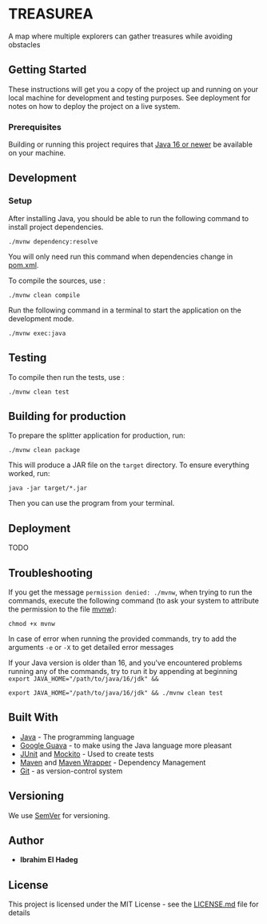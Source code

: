 # TREASUREA

A map where multiple explorers can gather treasures while avoiding obstacles

## Getting Started

These instructions will get you a copy of the project up and running on your local machine for development and testing purposes. See deployment for notes on how to deploy the project on a live system.

### Prerequisites

Building or running this project requires that [Java 16 or newer](https://jdk.java.net/java-se-ri/16) be available on your machine.

## Development

### Setup

After installing Java, you should be able to run the following command to install project dependencies.

    ./mvnw dependency:resolve

You will only need run this command when dependencies change in [pom.xml](pom.xml).

To compile the sources, use :

    ./mvnw clean compile

Run the following command in a terminal to start the application on the development mode.

    ./mvnw exec:java

## Testing

To compile then run the tests, use :

    ./mvnw clean test


## Building for production

To prepare the splitter application for production, run:

    ./mvnw clean package

This will produce a JAR file on the `target` directory. To ensure everything worked, run:

    java -jar target/*.jar

Then you can use the program from your terminal.


## Deployment

TODO

## Troubleshooting

If you get the message `permission denied: ./mvnw`, when trying to run the commands,
execute the following command (to ask your system to attribute the permission to the file [mvnw](mvnw)):

    chmod +x mvnw

In case of error when running the provided commands, try to add the arguments `-e` or `-X` to get detailed error messages

If your Java version is older than 16, and you've encountered problems running any of the commands, try to run it by appending at beginning `export JAVA_HOME="/path/to/java/16/jdk" && `

    export JAVA_HOME="/path/to/java/16/jdk" && ./mvnw clean test

## Built With

* [Java](https://jdk.java.net/) - The programming language
* [Google Guava](https://github.com/google/guava) - to make using the Java language more pleasant
* [JUnit](https://junit.org/) and [Mockito](https://site.mockito.org/) - Used to create tests
* [Maven](https://maven.apache.org/) and [Maven Wrapper](https://github.com/takari/maven-wrapper) - Dependency Management
* [Git](https://git-scm.com/) - as version-control system

## Versioning

We use [SemVer](http://semver.org/) for versioning.

## Author

* **Ibrahim El Hadeg**

## License

This project is licensed under the MIT License - see the [LICENSE.md](LICENSE.md) file for details
